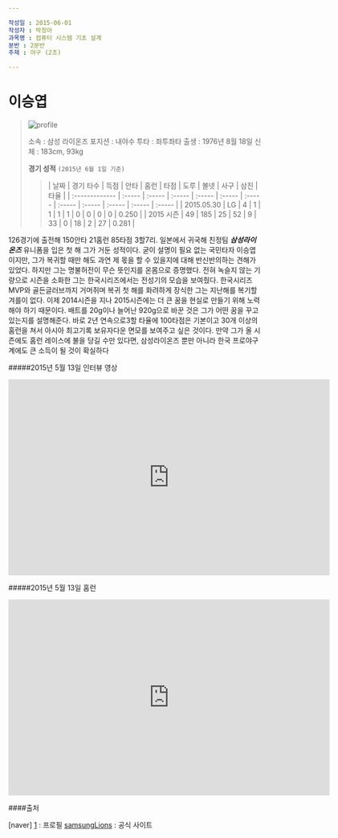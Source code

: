 ```yaml
---

작성일 : 2015-06-01
작성자 : 박정아
과목명 : 컴퓨터 시스템 기초 설계 
분반 : 2분반
주제 : 야구 (2조)

---
```



이승엽
===

>![profile](http://tv03.search.naver.net/thm?size=120x150&quality=9&q=http://sstatic.naver.net/people/5/201302271602046631.jpg)
>
>소속 : 삼성 라이온즈
>포지션 : 내야수
>투타 : 좌투좌타
>출생 : 1976년 8월 18일
>신체 : 183cm, 93kg
>
>**경기 성적**
>`(2015년 6월 1일 기준)`
> >
> >|       날짜      |    경기    타수 | 득점 | 안타 | 홈런 | 타점 | 도루 | 볼넷 | 사구 | 삼진 | 타율 |
> >| :------------- | :----- | :----- | :----- | :----- | :----- | :----- | :----- | :----- | :----- | :----- | :----- |
> >| 2015.05.30 | LG |    4   |    1    |    1   |    1   |    1   |     0   |    0   |     0   |    0  |   0.250   |
> >| 2015 시즌  |   49   |  185  |    25  |   52  |    9   |   33  |    0   |   18  |     2   |   27    | 0.281 |
>


126경기에 출전해 150안타 21홈런 85타점 3할7리. 일본에서 귀국해 친정팀 ***삼성라이온즈*** 유니폼을 입은 첫 해 그가 거둔 성적이다. 굳이 설명이 필요 없는 국민타자 이승엽이지만, 그가 복귀할 때만 해도 과연 제 몫을 할 수 있을지에 대해 반신반의하는 견해가 있었다. 하지만 그는 명불허전이 무슨 뜻인지를 온몸으로 증명했다. 전혀 녹슬지 않는 기량으로 시즌을 소화한 그는 한국시리즈에서는 전성기의 모습을 보여줬다. 한국시리즈 MVP와 골든글러브까지 거머쥐며 복귀 첫 해를 화려하게 장식한 그는 지난해를 복기할 겨를이 없다. 이제 2014시즌을 지나 2015시즌에는 더 큰 꿈을 현실로 만들기 위해 노력해야 하기 때문이다. 배트를 20g이나 늘어난 920g으로 바꾼 것은 그가 어떤 꿈을 꾸고 있는지를 설명해준다. 바로 2년 연속으로3할 타율에 100타점은 기본이고 30개 이상의 홈런을 쳐서 아시아 최고기록 보유자다운 면모를 보여주고 싶은 것이다. 만약 그가 올 시즌에도 홈런 레이스에 불을 당길 수만 있다면, 삼성라이온즈 뿐만 아니라 한국 프로야구계에도 큰 소득이 될 것이 확실하다



#####2015년 5월 13일 인터뷰 영상
<iframe width="640" height="390" src="https://www.youtube.com/embed/2i7gcOoGwCs" frameborder="0" allowfullscreen></iframe>


#####2015년 5월 13일 홈런
<iframe width="640" height="390" src="https://www.youtube.com/embed/84DcleiRGHA" frameborder="0" allowfullscreen></iframe>

####출처

[naver] [1] : 프로필
[samsungLions](http://www.samsunglions.com/roster/roster_2.asp?pcode=A0035&position=&batterposition=&strera=&strw=&strh=&strs=&strhh=&strp=&strhr=&strhit=&ord=) : 공식 사이트


[1]: http://search.naver.com/search.naver?sm=tab_hty.top&where=nexearch&ie=utf8&query=%EC%9D%B4%EC%8A%B9%EC%97%BD
